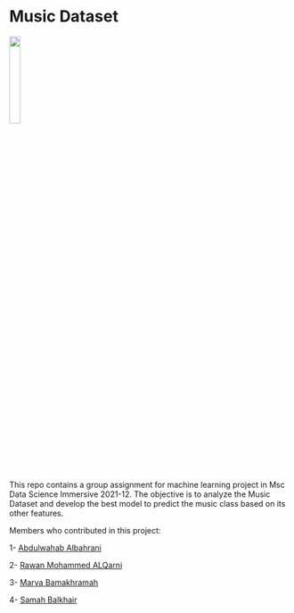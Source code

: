 # Music Dataset
<img src="https://encrypted-tbn0.gstatic.com/images?q=tbn:ANd9GcTlihZZkQ07m1Z6lwRM0M5-PU5IEmOw90QhRPAN2MT4wpDs-BP86oVUxBKD-th61ou5kLc&usqp=CAU" width="20%" align="center"/></a> 

This repo contains a group assignment for machine learning project in Msc Data Science Immersive 2021-12. The objective is to analyze the Music Dataset and develop the best model to predict the music class based on its other features. 

Members who contributed in this project:

1- <a href="https://github.com/AbdulwahabAlbahrani">Abdulwahab Albahrani</a> 

2- <a href="https://github.com/rawanalqarni">Rawan Mohammed ALQarni</a>

3- <a href="https://github.com/MaryaRB">Marya Bamakhramah</a>

4- <a href="https://github.com/samah-balkhair">Samah Balkhair</a>